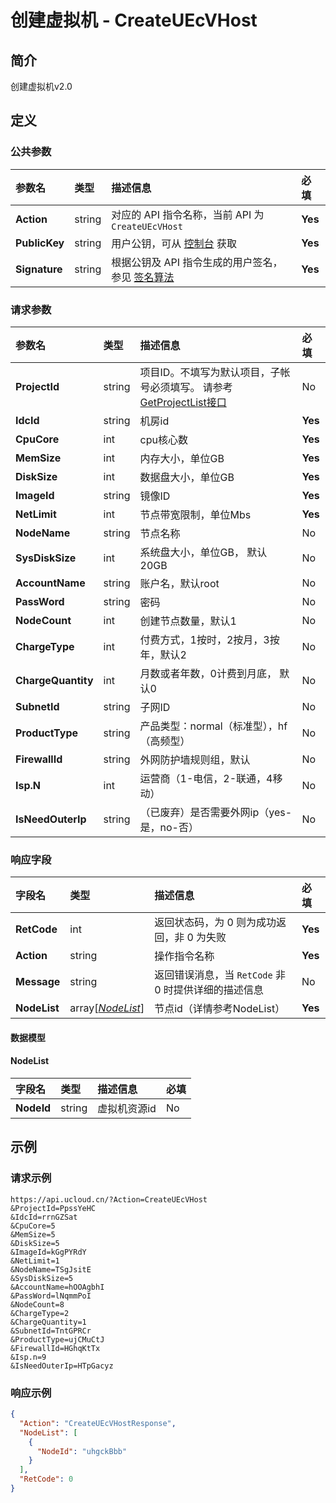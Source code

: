 # 创建虚拟机 - CreateUEcVHost

## 简介

创建虚拟机v2.0









## 定义

### 公共参数

| 参数名 | 类型 | 描述信息 | 必填 |
|:---|:---|:---|:---|
| **Action**     | string  | 对应的 API 指令名称，当前 API 为 `CreateUEcVHost`                        | **Yes** |
| **PublicKey**  | string  | 用户公钥，可从 [控制台](https://console.ucloud.cn/uapi/apikey) 获取                                             | **Yes** |
| **Signature**  | string  | 根据公钥及 API 指令生成的用户签名，参见 [签名算法](api/summary/signature.md)  | **Yes** |

### 请求参数

| 参数名 | 类型 | 描述信息 | 必填 |
|:---|:---|:---|:---|
| **ProjectId** | string | 项目ID。不填写为默认项目，子帐号必须填写。 请参考[GetProjectList接口](https://docs.ucloud.cn/api/summary/get_project_list) |No|
| **IdcId** | string | 机房id |**Yes**|
| **CpuCore** | int | cpu核心数 |**Yes**|
| **MemSize** | int | 内存大小，单位GB |**Yes**|
| **DiskSize** | int | 数据盘大小，单位GB |**Yes**|
| **ImageId** | string | 镜像ID |**Yes**|
| **NetLimit** | int | 节点带宽限制，单位Mbs |**Yes**|
| **NodeName** | string | 节点名称 |No|
| **SysDiskSize** | int | 系统盘大小，单位GB， 默认20GB |No|
| **AccountName** | string | 账户名，默认root |No|
| **PassWord** | string | 密码 |No|
| **NodeCount** | int | 创建节点数量，默认1 |No|
| **ChargeType** | int | 付费方式，1按时，2按月，3按年，默认2 |No|
| **ChargeQuantity** | int | 月数或者年数，0计费到月底， 默认0 |No|
| **SubnetId** | string | 子网ID |No|
| **ProductType** | string | 产品类型：normal（标准型），hf（高频型） |No|
| **FirewallId** | string | 外网防护墙规则组，默认 |No|
| **Isp.N** | int | 运营商（1-电信，2-联通，4移动） |No|
| **IsNeedOuterIp** | string | （已废弃）是否需要外网ip（yes-是，no-否） |No|

### 响应字段

| 字段名 | 类型 | 描述信息 | 必填 |
|:---|:---|:---|:---|
| **RetCode** | int | 返回状态码，为 0 则为成功返回，非 0 为失败 |**Yes**|
| **Action** | string | 操作指令名称 |**Yes**|
| **Message** | string | 返回错误消息，当 `RetCode` 非 0 时提供详细的描述信息 |No|
| **NodeList** | array[[*NodeList*](#NodeList)] | 节点id（详情参考NodeList） |**Yes**|

#### 数据模型


#### NodeList

| 字段名 | 类型 | 描述信息 | 必填 |
|:---|:---|:---|:---|
| **NodeId** | string | 虚拟机资源id |No|

## 示例

### 请求示例
    
```
https://api.ucloud.cn/?Action=CreateUEcVHost
&ProjectId=PpssYeHC
&IdcId=rrnGZSat
&CpuCore=5
&MemSize=5
&DiskSize=5
&ImageId=kGgPYRdY
&NetLimit=1
&NodeName=TSgJsitE
&SysDiskSize=5
&AccountName=hOOAgbhI
&PassWord=lNqmmPoI
&NodeCount=8
&ChargeType=2
&ChargeQuantity=1
&SubnetId=TntGPRCr
&ProductType=ujCMuCtJ
&FirewallId=HGhqKtTx
&Isp.n=9
&IsNeedOuterIp=HTpGacyz
```

### 响应示例
    
```json
{
  "Action": "CreateUEcVHostResponse",
  "NodeList": [
    {
      "NodeId": "uhgckBbb"
    }
  ],
  "RetCode": 0
}
```





